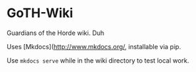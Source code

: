 # GoTH-Wiki
Guardians of the Horde wiki. Duh

Uses [Mkdocs](http://www.mkdocs.org/, installable via pip.

Use `mkdocs serve` while in the wiki directory to test local work.
